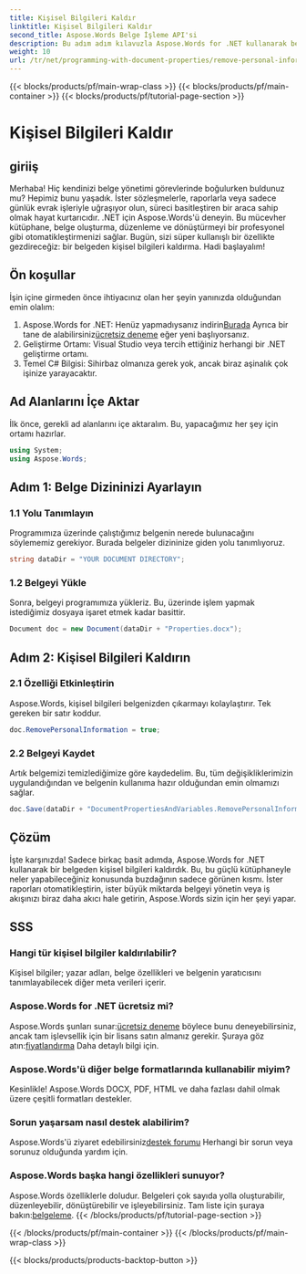 ```yaml
---
title: Kişisel Bilgileri Kaldır
linktitle: Kişisel Bilgileri Kaldır
second_title: Aspose.Words Belge İşleme API'si
description: Bu adım adım kılavuzla Aspose.Words for .NET kullanarak belgelerden kişisel bilgileri nasıl kaldıracağınızı öğrenin. Belge yönetimini basitleştirin.
weight: 10
url: /tr/net/programming-with-document-properties/remove-personal-information/
---
```


{{< blocks/products/pf/main-wrap-class >}}
{{< blocks/products/pf/main-container >}}
{{< blocks/products/pf/tutorial-page-section >}}

# Kişisel Bilgileri Kaldır

## giriiş

Merhaba! Hiç kendinizi belge yönetimi görevlerinde boğulurken buldunuz mu? Hepimiz bunu yaşadık. İster sözleşmelerle, raporlarla veya sadece günlük evrak işleriyle uğraşıyor olun, süreci basitleştiren bir araca sahip olmak hayat kurtarıcıdır. .NET için Aspose.Words'ü deneyin. Bu mücevher kütüphane, belge oluşturma, düzenleme ve dönüştürmeyi bir profesyonel gibi otomatikleştirmenizi sağlar. Bugün, sizi süper kullanışlı bir özellikte gezdireceğiz: bir belgeden kişisel bilgileri kaldırma. Hadi başlayalım!

## Ön koşullar

İşin içine girmeden önce ihtiyacınız olan her şeyin yanınızda olduğundan emin olalım:

1.  Aspose.Words for .NET: Henüz yapmadıysanız indirin[Burada](https://releases.aspose.com/words/net/) Ayrıca bir tane de alabilirsiniz[ücretsiz deneme](https://releases.aspose.com/) eğer yeni başlıyorsanız.
2. Geliştirme Ortamı: Visual Studio veya tercih ettiğiniz herhangi bir .NET geliştirme ortamı.
3. Temel C# Bilgisi: Sihirbaz olmanıza gerek yok, ancak biraz aşinalık çok işinize yarayacaktır.

## Ad Alanlarını İçe Aktar

İlk önce, gerekli ad alanlarını içe aktaralım. Bu, yapacağımız her şey için ortamı hazırlar.

```csharp
using System;
using Aspose.Words;
```

## Adım 1: Belge Dizininizi Ayarlayın

### 1.1 Yolu Tanımlayın

Programımıza üzerinde çalıştığımız belgenin nerede bulunacağını söylememiz gerekiyor. Burada belgeler dizininize giden yolu tanımlıyoruz.

```csharp
string dataDir = "YOUR DOCUMENT DIRECTORY";
```

### 1.2 Belgeyi Yükle

Sonra, belgeyi programımıza yükleriz. Bu, üzerinde işlem yapmak istediğimiz dosyaya işaret etmek kadar basittir.

```csharp
Document doc = new Document(dataDir + "Properties.docx");
```

## Adım 2: Kişisel Bilgileri Kaldırın

### 2.1 Özelliği Etkinleştirin

Aspose.Words, kişisel bilgileri belgenizden çıkarmayı kolaylaştırır. Tek gereken bir satır koddur.

```csharp
doc.RemovePersonalInformation = true;
```

### 2.2 Belgeyi Kaydet

Artık belgemizi temizlediğimize göre kaydedelim. Bu, tüm değişikliklerimizin uygulandığından ve belgenin kullanıma hazır olduğundan emin olmamızı sağlar.

```csharp
doc.Save(dataDir + "DocumentPropertiesAndVariables.RemovePersonalInformation.docx");
```

## Çözüm

İşte karşınızda! Sadece birkaç basit adımda, Aspose.Words for .NET kullanarak bir belgeden kişisel bilgileri kaldırdık. Bu, bu güçlü kütüphaneyle neler yapabileceğiniz konusunda buzdağının sadece görünen kısmı. İster raporları otomatikleştirin, ister büyük miktarda belgeyi yönetin veya iş akışınızı biraz daha akıcı hale getirin, Aspose.Words sizin için her şeyi yapar.

## SSS

### Hangi tür kişisel bilgiler kaldırılabilir?

Kişisel bilgiler; yazar adları, belge özellikleri ve belgenin yaratıcısını tanımlayabilecek diğer meta verileri içerir.

### Aspose.Words for .NET ücretsiz mi?

 Aspose.Words şunları sunar:[ücretsiz deneme](https://releases.aspose.com/) böylece bunu deneyebilirsiniz, ancak tam işlevsellik için bir lisans satın almanız gerekir. Şuraya göz atın:[fiyatlandırma](https://purchase.aspose.com/buy) Daha detaylı bilgi için.

### Aspose.Words'ü diğer belge formatlarında kullanabilir miyim?

Kesinlikle! Aspose.Words DOCX, PDF, HTML ve daha fazlası dahil olmak üzere çeşitli formatları destekler. 

### Sorun yaşarsam nasıl destek alabilirim?

 Aspose.Words'ü ziyaret edebilirsiniz[destek forumu](https://forum.aspose.com/c/words/8) Herhangi bir sorun veya sorunuz olduğunda yardım için.

### Aspose.Words başka hangi özellikleri sunuyor?

Aspose.Words özelliklerle doludur. Belgeleri çok sayıda yolla oluşturabilir, düzenleyebilir, dönüştürebilir ve işleyebilirsiniz. Tam liste için şuraya bakın:[belgeleme](https://reference.aspose.com/words/net/).
{{< /blocks/products/pf/tutorial-page-section >}}

{{< /blocks/products/pf/main-container >}}
{{< /blocks/products/pf/main-wrap-class >}}

{{< blocks/products/products-backtop-button >}}
